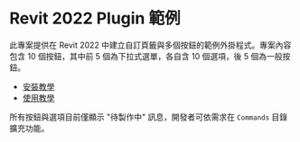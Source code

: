 # Revit 2022 Plugin 範例

此專案提供在 Revit 2022 中建立自訂頁籤與多個按鈕的範例外掛程式。專案內容包含 10 個按鈕，其中前 5 個為下拉式選單，各自含 10 個選項，後 5 個為一般按鈕。

- [安裝教學](docs/INSTALL.md)
- [使用教學](docs/USAGE.md)

所有按鈕與選項目前僅顯示 "待製作中" 訊息，開發者可依需求在 `Commands` 目錄擴充功能。
